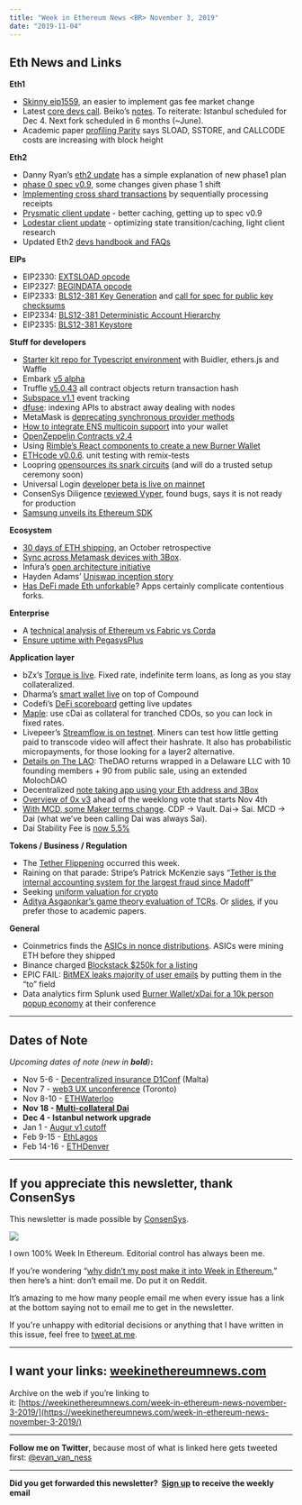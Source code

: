 ```yaml
---
title: "Week in Ethereum News <BR> November 3, 2019"
date: "2019-11-04"
---
```


## **Eth News and Links**

**Eth1**

- [Skinny eip1559](https://ethereum-magicians.org/t/skinny-eip-1559/3738), an easier to implement gas fee market change
- Latest [core devs call](https://www.youtube.com/watch?v=aZ0S_oLSwhE). Beiko’s [notes](https://twitter.com/TimBeiko/status/1190269448621633536). To reiterate: Istanbul scheduled for Dec 4. Next fork scheduled in 6 months (~June).
- Academic paper [profiling Parity](https://arxiv.org/pdf/1910.11143.pdf) says SLOAD, SSTORE, and CALLCODE costs are increasing with block height

**Eth2**

- Danny Ryan’s [eth2 update](https://blog.ethereum.org/2019/10/31/eth2-quick-update-no-2/) has a simple explanation of new phase1 plan
- [phase 0 spec v0.9](https://github.com/ethereum/eth2.0-specs/releases/tag/v0.9.0), some changes given phase 1 shift
- [Implementing cross shard transactions](https://ethresear.ch/t/implementing-cross-shard-transactions/6382) by sequentially processing receipts
- [Prysmatic client update](https://medium.com/prysmatic-labs/ethereum-2-0-development-update-38-prysmatic-labs-a3293ca9280d) - better caching, getting up to spec v0.9
- [Lodestar client update](https://medium.com/chainsafe-systems/lodestar-post-devcon-update-78886344c1e1) - optimizing state transition/caching, light client research
- Updated Eth2 [devs handbook and FAQs](https://notes.ethereum.org/@serenity/handbook)

**EIPs**

- EIP2330: [EXTSLOAD opcode](https://github.com/dominicletz/EIPs/blob/343818c1206f5649bdbdfba12792e9abf3727533/EIPS/eip-2330.md)
- EIP2327: [BEGINDATA opcode](https://github.com/ethereum/EIPs/blob/279b1cd2ddf022cde00d1bf2b8007004be9fa3b5/EIPS/eip-2327.md)
- EIP2333: [BLS12-381 Key Generation](https://github.com/ethereum/EIPs/blob/2d1f68ab42da3e6ee06f735e0543c2291480a1a2/EIPS/eip-2333.md) and [call for spec for public key checksums](https://github.com/CarlBeek/EIPs/blob/840af2fa4e6cbf6c26668d022982a54ab06787f8/EIPS/eip-draft_bls_pubkey_encoding.md)
- EIP2334: [BLS12-381 Deterministic Account Hierarchy](https://github.com/ethereum/EIPs/blob/de52c7ef2e44f2ab95d6aa4b90245c3c969aaf9f/EIPS/eip-2334.md)
- EIP2335: [BLS12-381 Keystore](https://github.com/ethereum/EIPs/blob/376f2988fb735a96e213ebf97f349e40b4ce05ca/EIPS/eip-2335.md)

**Stuff for developers**

- [Starter kit repo for Typescript environment](https://hackernoon.com/the-new-solidity-dev-stack-buidler-ethers-waffle-typescript-706830w0) with Buidler, ethers.js and Waffle
- Embark [v5 alpha](https://github.com/embark-framework/embark/blob/master/CHANGELOG.md#500-alpha0-2019-10-28)
- Truffle [v5.0.43](https://github.com/trufflesuite/truffle/releases/tag/v5.0.43) all contract objects return transaction hash
- [Subspace v1.1](https://github.com/embark-framework/subspace/releases/tag/1.1.0) event tracking
- [dfuse](https://medium.com/coinmonks/whats-wrong-with-dapps-on-ethereum-68d666645848): indexing APIs to abstract away dealing with nodes
- MetaMask is [deprecating synchronous provider methods](https://medium.com/metamask/deprecating-synchronous-provider-methods-82f0edbc874b)
- [How to integrate ENS multicoin support](https://medium.com/the-ethereum-name-service/how-to-integrate-ens-multi-coin-support-into-your-wallet-for-developers-8d3a8a37d1eb) into your wallet
- [OpenZeppelin Contracts v2.4](https://forum.openzeppelin.com/t/openzeppelin-contracts-v2-4/1665)
- Using [Rimble’s React components to create a new Burner Wallet](https://medium.com/@MakingRimble/prototyping-a-new-burner-at-devcon-with-maker-rimble-64af185727eb)
- [ETHcode v0.0.6](https://medium.com/quanta-network/ethcode-update-v0-0-6-unit-testing-solidity-with-remix-tests-b51dddb06c41). unit testing with remix-tests
- Loopring [opensources its snark circuits](https://medium.com/loopring-protocol/loopring-open-sources-its-zksnark-circuit-code-53c934b67ce5) (and will do a trusted setup ceremony soon)
- Universal Login [developer beta is live on mainnet](https://medium.com/universal-ethereum/universal-login-beta-is-live-heres-how-you-can-apply-7386890c2e0d)
- ConsenSys Diligence [reviewed Vyper](https://diligence.consensys.net/blog/2019/10/vyper-preliminary-security-review/), found bugs, says it is not ready for production
- [Samsung unveils its Ethereum SDK](https://news.samsung.com/global/developers-and-users-get-more-out-of-blockchain-with-samsung-blockchain-platform-sdk)

**Ecosystem**

- [30 days of ETH shipping](https://concourseopen.com/blog/30-days-of-eth-october-2019/), an October retrospective
- [Sync across Metamask devices with 3Box](https://medium.com/3box/how-metamask-backs-up-wallet-data-using-3box-storage-c90a34f9e56f).
- Infura’s [open architecture initiative](https://blog.infura.io/building-better-ethereum-infrastructure-48e76c94724b)
- Hayden Adams’ [Uniswap inception story](https://medium.com/@hayden_41532/uniswap-birthday-blog-v0-7a91f3f6a1ba)
- [Has DeFi made Eth unforkable](https://medium.com/dragonfly-research/ethereum-is-now-unforkable-thanks-to-defi-9818b967738f)? Apps certainly complicate contentious forks.

**Enterprise**

- A [technical analysis of Ethereum vs Fabric vs Corda](https://kaleido.io/a-technical-analysis-of-ethereum-vs-fabric-vs-corda/?utm_campaign=Newsletter&utm_medium=email&_hsenc=p2ANqtz--Z9rgow-603BNKIlxpij4IiFwYEk2tsUle0-HmQAp_THJEun0GgAXFtiTTw0vOq7CnzHP9_j4QxnYeaWYcKhPgXN8ZJUi5-Pj_43s9WHnx5bjgPRQ&_hsmi=78794657&utm_content=78794657&utm_source=hs_email&hsCtaTracking=e3622fc6-256b-4c01-a1b3-ecc937eba194%7Cb42a5916-2e8d-4282-ba4f-1699c9c9f698)
- [Ensure uptime with PegasysPlus](https://pegasys.tech/how-to-ensure-uptime-with-advanced-monitoring-in-pegasys-plus/)

**Application layer**

- bZx’s [Torque is live](https://medium.com/bzxnetwork/torque-is-live-a-step-by-step-guide-to-the-most-powerful-decentralized-borrowing-platform-on-21139dc6abce). Fixed rate, indefinite term loans, as long as you stay collateralized.
- Dharma’s [smart wallet live](https://www.reddit.com/r/ethfinance/comments/dm3h23/dharma_is_live_to_the_public/) on top of Compound
- Codefi’s [DeFi scoreboard](https://defiscore.io/) getting live updates
- [Maple](https://medium.com/maple-finance/introducing-maple-1e160ab0bcef): use cDai as collateral for tranched CDOs, so you can lock in fixed rates.
- Livepeer’s [Streamflow is on testnet](https://medium.com/livepeer-blog/livepeers-public-streamflow-testnet-is-now-live-45b8fb500932). Miners can test how little getting paid to transcode video will affect their hashrate. It also has probabilistic micropayments, for those looking for a layer2 alternative.
- [Details on The LAO](https://medium.com/@thelaoofficial/the-lao-an-early-sneak-peek-a0c9be66a3ae): TheDAO returns wrapped in a Delaware LLC with 10 founding members + 90 from public sale, using an extended MolochDAO
- Decentralized [note taking app using your Eth address and 3Box](https://medium.com/@KamesCG/esence-dbb3a6ced578)
- [Overview of 0x v3](https://blog.0xproject.com/0x-the-community-owned-liquidity-api-26da5732447e) ahead of the weeklong vote that starts Nov 4th
- [With MCD, some Maker terms change](https://blog.makerdao.com/say-goodbye-to-cdps-and-hello-to-maker-vaults/). CDP -> Vault. Dai-> Sai. MCD -> Dai (what we’ve been calling Dai was always Sai).
- Dai Stability Fee is [now 5.5%](https://twitter.com/nanexcool/status/1188812875013459969)

**Tokens / Business / Regulation**

- The [Tether Flippening](https://twitter.com/AlexanderFisher/status/1189209147117576200) occurred this week.
- Raining on that parade: Stripe’s Patrick McKenzie says “[Tether is the internal accounting system for the largest fraud since Madoff](https://www.kalzumeus.com/2019/10/28/tether-and-bitfinex/)”
- Seeking [uniform valuation for crypto](https://medium.com/@HASHCIB/seeking-uniform-valuation-for-crypto-34df2f106e60)
- [Aditya Asgaonkar’s game theory evaluation of TCRs](https://arxiv.org/pdf/1809.01756.pdf). Or [slides](https://docs.google.com/presentation/d/1bN4a80wlWDYxOczmxgJck3rQSdNEfQJGb2lMI15Z__w/edit), if you prefer those to academic papers.

**General**

- Coinmetrics finds the [ASICs in nonce distributions](https://coinmetrics.substack.com/p/coin-metrics-state-of-the-network-04a). ASICs were mining ETH before they shipped
- Binance charged [Blockstack $250k for a listing](https://www.theblockcrypto.com/post/44837/binance-accepted-250000-to-list-blockstacks-token-despite-claiming-there-was-no-listing-fee)
- EPIC FAIL: [BitMEX leaks majority of user emails](https://www.theblockcrypto.com/post/45487/bitmex-exposes-some-users-email-ids-to-other-users-affecting-their-privacy) by putting them in the “to” field
- Data analytics firm Splunk used [Burner Wallet/xDai for a 10k person popup economy](https://www.splunk.com/blog/2019/11/01/splunk-unveils-buttercup-bucks-at-conf19.html) at their conference

* * *

## **Dates of Note**

_Upcoming dates of note (new in **bold**)_**:**

- Nov 5-6 - [Decentralized insurance D1Conf](https://blog.etherisc.com/d1conf-2019-to-focus-on-blockchain-adoption-november-5-6th-in-malta-3b8b582ac7b4) (Malta)
- Nov 7 - [web3 UX unconference](http://ux.conflux.network/#/) (Toronto)
- Nov 8-10 - [ETHWaterloo](https://ethwaterloo.com/)
- **Nov 18 - [Multi-collateral Dai](https://blog.makerdao.com/breaking-launch-date-of-multi-collateral-dai-announced-at-devcon-5/)**
- **Dec 4 - Istanbul network upgrade**
- Jan 1 - [Augur v1 cutoff](https://www.augur.net/blog/v1-cutoff-update/)
- Feb 9-15 - [EthLagos](https://ethlagos.io/)
- Feb 14-16 - [ETHDenver](https://www.ethdenver.com/)

* * *

## **If you appreciate this newsletter, thank ConsenSys**

This newsletter is made possible by [ConsenSys](https://consensys.net/).  

[![](https://cdn.substack.com/image/fetch/w_1100,c_limit,f_auto,q_auto:good/https%3A%2F%2Fbucketeer-e05bbc84-baa3-437e-9518-adb32be77984.s3.amazonaws.com%2Fpublic%2Fimages%2F08f1b2fd-57e2-4d4b-bd42-730c769114be_240x240.jpeg)](https://cdn.substack.com/image/fetch/c_limit,f_auto,q_auto:good/https%3A%2F%2Fbucketeer-e05bbc84-baa3-437e-9518-adb32be77984.s3.amazonaws.com%2Fpublic%2Fimages%2F08f1b2fd-57e2-4d4b-bd42-730c769114be_240x240.jpeg)

I own 100% Week In Ethereum. Editorial control has always been me.

If you’re wondering “[why didn’t my post make it into Week in Ethereum](https://www.evanvanness.com/post/179914035841/why-didnt-my-post-make-the-newsletter),” then here’s a hint: don’t email me. Do put it on Reddit.

It’s amazing to me how many people email me when every issue has a link at the bottom saying not to email me to get in the newsletter.

If you're unhappy with editorial decisions or anything that I have written in this issue, feel free to [tweet at me](https://twitter.com/evan_van_ness).

* * *

## **I want your links: [weekinethereumnews.com](https://weekinethereumnews.com/)**

Archive on the web if you’re linking to it: [https://weekinethereumnews.com/week-in-ethereum-news-november-3-2019/](https://weekinethereumnews.com/week-in-ethereum-news-november-3-2019/)

* * *

**Follow me on Twitter**, because most of what is linked here gets tweeted first: [@evan\_van\_ness](https://twitter.com/evan_van_ness)

* * *

**Did you get forwarded this newsletter?  [Sign up](https://weekinethereum.substack.com/subscribe#about) to receive the weekly email**
